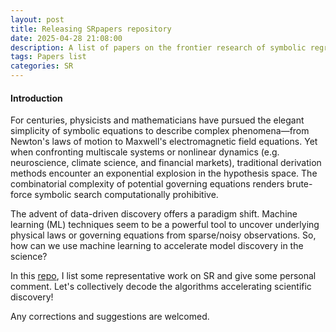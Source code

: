 ```yaml
---
layout: post
title: Releasing SRpapers repository
date: 2025-04-28 21:08:00
description: A list of papers on the frontier research of symbolic regression.
tags: Papers list 
categories: SR
---
```


#### Introduction
For centuries, physicists and mathematicians have pursued the elegant simplicity of symbolic equations to describe complex phenomena—from Newton's laws of motion to Maxwell's electromagnetic field equations. Yet when confronting ​​multiscale systems​ or ​​nonlinear dynamics​ (e.g. neuroscience, climate science, and financial markets), traditional derivation methods encounter an exponential explosion in the hypothesis space. The combinatorial complexity of potential governing equations renders brute-force symbolic search computationally prohibitive.

The advent of data-driven discovery offers a paradigm shift. Machine learning (ML) techniques seem to be a powerful tool to uncover underlying physical laws or governing equations from sparse/noisy observations. So, how can we use machine learning to accelerate model discovery in the science?

In this [repo](https://github.com/KangruiZhou/SRpapers), I list some representative work on SR and give some personal comment. Let's collectively decode the algorithms accelerating scientific discovery!

Any corrections and suggestions are welcomed.